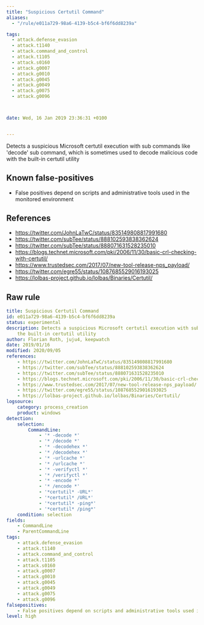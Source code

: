 ```yaml
---
title: "Suspicious Certutil Command"
aliases:
  - "/rule/e011a729-98a6-4139-b5c4-bf6f6dd8239a"

tags:
  - attack.defense_evasion
  - attack.t1140
  - attack.command_and_control
  - attack.t1105
  - attack.s0160
  - attack.g0007
  - attack.g0010
  - attack.g0045
  - attack.g0049
  - attack.g0075
  - attack.g0096



date: Wed, 16 Jan 2019 23:36:31 +0100


---
```


Detects a suspicious Microsoft certutil execution with sub commands like 'decode' sub command, which is sometimes used to decode malicious code with the built-in certutil utility

<!--more-->


## Known false-positives

* False positives depend on scripts and administrative tools used in the monitored environment



## References

* https://twitter.com/JohnLaTwC/status/835149808817991680
* https://twitter.com/subTee/status/888102593838362624
* https://twitter.com/subTee/status/888071631528235010
* https://blogs.technet.microsoft.com/pki/2006/11/30/basic-crl-checking-with-certutil/
* https://www.trustedsec.com/2017/07/new-tool-release-nps_payload/
* https://twitter.com/egre55/status/1087685529016193025
* https://lolbas-project.github.io/lolbas/Binaries/Certutil/


## Raw rule
```yaml
title: Suspicious Certutil Command
id: e011a729-98a6-4139-b5c4-bf6f6dd8239a
status: experimental
description: Detects a suspicious Microsoft certutil execution with sub commands like 'decode' sub command, which is sometimes used to decode malicious code with
    the built-in certutil utility
author: Florian Roth, juju4, keepwatch
date: 2019/01/16
modified: 2020/09/05
references:
    - https://twitter.com/JohnLaTwC/status/835149808817991680
    - https://twitter.com/subTee/status/888102593838362624
    - https://twitter.com/subTee/status/888071631528235010
    - https://blogs.technet.microsoft.com/pki/2006/11/30/basic-crl-checking-with-certutil/
    - https://www.trustedsec.com/2017/07/new-tool-release-nps_payload/
    - https://twitter.com/egre55/status/1087685529016193025
    - https://lolbas-project.github.io/lolbas/Binaries/Certutil/
logsource:
    category: process_creation
    product: windows
detection:
    selection:
        CommandLine:
            - '* -decode *'
            - '* /decode *'
            - '* -decodehex *'
            - '* /decodehex *'
            - '* -urlcache *'
            - '* /urlcache *'
            - '* -verifyctl *'
            - '* /verifyctl *'
            - '* -encode *'
            - '* /encode *'
            - '*certutil* -URL*'
            - '*certutil* /URL*'
            - '*certutil* -ping*'
            - '*certutil* /ping*'
    condition: selection
fields:
    - CommandLine
    - ParentCommandLine
tags:
    - attack.defense_evasion
    - attack.t1140
    - attack.command_and_control
    - attack.t1105
    - attack.s0160
    - attack.g0007
    - attack.g0010
    - attack.g0045
    - attack.g0049
    - attack.g0075
    - attack.g0096        
falsepositives:
    - False positives depend on scripts and administrative tools used in the monitored environment
level: high

```
